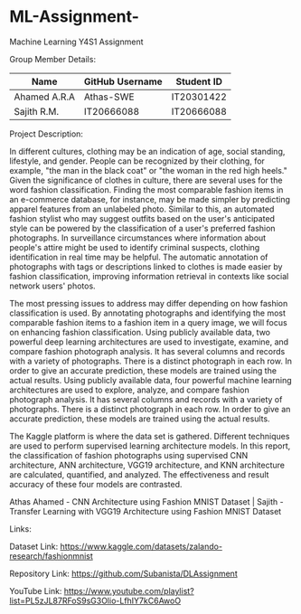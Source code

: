 # ML-Assignment-
Machine Learning Y4S1 Assignment 

Group Member Details:

| Name         | GitHub Username     | Student ID     |
|--------------|---------------------|----------------|
| Ahamed A.R.A |  Athas-SWE          | IT20301422     |
| Sajith R.M.  | IT20666088          | IT20666088     |


Project Description:

In different cultures, clothing may be an indication of age, social standing, lifestyle, and gender. People can be recognized by their clothing, for example, "the man in the black coat" or "the woman in the red high heels." Given the significance of clothes in culture, there are several uses for the word fashion classification. Finding the most comparable fashion items in an e-commerce database, for instance, may be made simpler by predicting apparel features from an unlabeled photo. Similar to this, an automated fashion stylist who may suggest outfits based on the user's anticipated style can be powered by the classification of a user's preferred fashion photographs. In surveillance circumstances where information about people's attire might be used to identify criminal suspects, clothing identification in real time may be helpful. The automatic annotation of photographs with tags or descriptions linked to clothes is made easier by fashion classification, improving information retrieval in contexts like social network users' photos.

The most pressing issues to address may differ depending on how fashion classification is used. By annotating photographs and identifying the most comparable fashion items to a fashion item in a query image, we will focus on enhancing fashion classification. Using publicly available data, two powerful deep learning architectures are used to investigate, examine, and compare fashion photograph analysis. It has several columns and records with a variety of photographs. There is a distinct photograph in each row. In order to give an accurate prediction, these models are trained using the actual results. Using publicly available data, four powerful machine learning architectures are used to explore, analyze, and compare fashion photograph analysis. It has several columns and records with a variety of photographs. There is a distinct photograph in each row. In order to give an accurate prediction, these models are trained using the actual results.

The Kaggle platform is where the data set is gathered. Different techniques are used to perform supervised learning architecture models. In this report, the classification of fashion photographs using supervised CNN architecture, ANN architecture, VGG19 architecture, and KNN architecture are calculated, quantified, and analyzed. The effectiveness and result accuracy of these four models are contrasted.

Athas Ahamed - CNN Architecture using Fashion MNIST Dataset | Sajith - Transfer Learning with VGG19 Architecture using Fashion MNIST Dataset 

Links:

Dataset Link: https://www.kaggle.com/datasets/zalando-research/fashionmnist

Repository Link: https://github.com/Subanista/DLAssignment

YouTube Link: https://www.youtube.com/playlist?list=PL5zJL87RFoS9sG3Olio-LfhIY7kC6AwoO 
